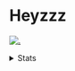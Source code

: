 # Heyzzz  

[![.](https://skillicons.dev/icons?i=js,ts,nextjs,nestjs,mongodb)](https://skillicons.dev)  

<details>
<summary>Stats</summary
<!--START_SECTION:waka-->

```txt
TypeScript         5 hrs 25 mins   ███████████████░░░░░░░░░░   60.63 %
CSS                1 hr 20 mins    ███▓░░░░░░░░░░░░░░░░░░░░░   15.02 %
JSON               51 mins         ██▒░░░░░░░░░░░░░░░░░░░░░░   09.65 %
WiX Installer      46 mins         ██░░░░░░░░░░░░░░░░░░░░░░░   08.65 %
JavaScript         21 mins         █░░░░░░░░░░░░░░░░░░░░░░░░   03.98 %
```

<!--END_SECTION:waka-->
</details>
